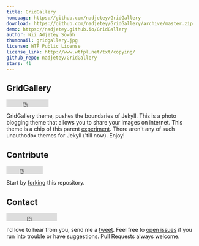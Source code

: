 ```yaml
---
title: GridGallery
homepage: https://github.com/nadjetey/GridGallery
download: https://github.com/nadjetey/GridGallery/archive/master.zip
demo: https://nadjetey.github.io/GridGallery
author: Nii Adjetey Sowah
thumbnail: gridgallery.jpg
license: WTF Public License
license_link: http://www.wtfpl.net/txt/copying/
github_repo: nadjetey/GridGallery
stars: 41
---
```


## GridGallery

<iframe
src="http://ghbtns.com/github-btn.html?user=nadjetey&repo=GridGallery&type=watch&count=true"
allowtransparency="true" frameborder="0" scrolling="0" width="110"
height="20"></iframe>

GridGallery theme, pushes the boundaries of Jekyll. This is a photo
blogging theme that allows you to share your images on internet. This
theme is a chip of this parent
[experiment](https://github.com/codrops/GridGallery). There aren't any
of such unauthodox themes for Jekyll ('till now). Enjoy!

## Contribute

<iframe
src="http://ghbtns.com/github-btn.html?user=nadjetey&repo=GridGallery&type=fork&count=true"
allowtransparency="true" frameborder="0" scrolling="0" width="95"
height="20"></iframe>

Start by [forking](https://github.com/nadjetey/GridGallery/fork) this
repository.

## Contact

<iframe
src="http://ghbtns.com/github-btn.html?user=nadjetey&type=follow"
allowtransparency="true" frameborder="0" scrolling="0" width="132"
height="20"></iframe>

I'd love to hear from you, send me a
[tweet](https://twitter.com/_nadjetey). Feel free to [open
issues](https://github.com/nadjetey/GridGallery/issues/new) if you run
into trouble or have suggestions. Pull Requests always welcome.
